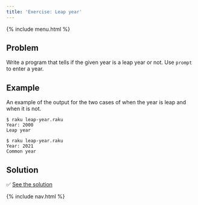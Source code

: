 ```yaml
---
title: 'Exercise: Leap year'
---
```


{% include menu.html %}

## Problem

Write a program that tells if the given year is a leap year or not. Use `prompt` to enter a year.

## Example

An example of the output for the two cases of when the year is leap and when it is not.

```console
$ raku leap-year.raku
Year: 2000
Leap year

$ raku leap-year.raku
Year: 2021
Common year
```

## Solution

✅ [See the solution](solution)

{% include nav.html %}
